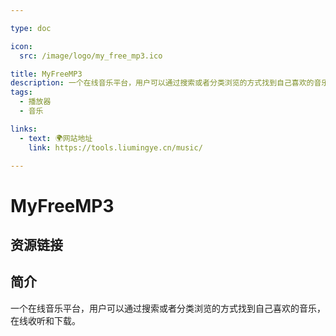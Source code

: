 ```yaml
---

type: doc

icon:
  src: /image/logo/my_free_mp3.ico

title: MyFreeMP3
description: 一个在线音乐平台，用户可以通过搜索或者分类浏览的方式找到自己喜欢的音乐，在线收听和下载。
tags:
  - 播放器
  - 音乐

links:
  - text: 🌍网站地址
    link: https://tools.liumingye.cn/music/

---
```


<ShowLogo />

# MyFreeMP3

<ShowTags />

<ShowBreadcrumb />

## 资源链接

<ShowLinks />

## 简介

一个在线音乐平台，用户可以通过搜索或者分类浏览的方式找到自己喜欢的音乐，在线收听和下载。
